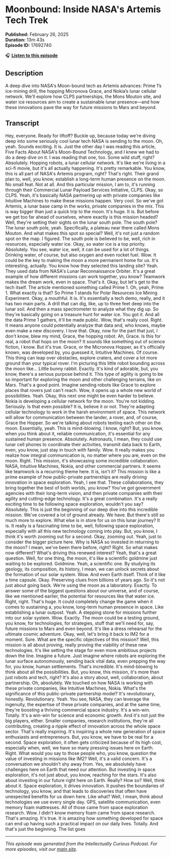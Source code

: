 # Moonbound: Inside NASA's Artemis Tech Trek

**Published:** February 26, 2025  
**Duration:** 13m 43s  
**Episode ID:** 17692740

🎧 **[Listen to this episode](https://intellectuallycurious.buzzsprout.com/2529712/episodes/17692740-moonbound-inside-nasa's-artemis-tech-trek)**

## Description

A deep dive into NASA's Moon-bound tech as Artemis advances: Prime 1’s ice-mining drill, the hopping Micronova Grace, and Nokia’s lunar cellular network. We’ll explore how CLPS partnerships, the Mons Mouton site, and water ice resources aim to create a sustainable lunar presence—and how these innovations pave the way for future missions to Mars and beyond.

## Transcript

Hey, everyone. Ready for liftoff? Buckle up, because today we're diving deep into some seriously cool lunar tech NASA is sending to the moon. Oh, yeah. Sounds exciting. It is. Just the other day I was reading this article, Five Facts About NASA's Moon-Bound Technology, and I knew we had to do a deep dive on it. I was reading that one, too. Some wild stuff, right? Absolutely. Hopping robots, a lunar cellular network. It's like we're living in a sci-fi movie, but it's all actually happening. It's pretty remarkable. You know, this is all part of NASA's Artemis program, right? That's right. Their grand plan to, well, you know, establish a long-term human presence on the moon. No small feat. Not at all. And this particular mission, I am to, it's running through their Commercial Lunar Payload Services Initiative, CLPS. Okay, so CLPS. Yeah, it's basically NASA partnering up with private companies like Intuitive Machines to make these missions happen. Very cool. So we've got Artemis, a lunar base camp in the works, private companies in the mix. This is way bigger than just a quick trip to the moon. It's huge. It is. But before we get too far ahead of ourselves, where exactly is this mission headed? Well, they're setting their sights on the lunar south pole. The south pole? The lunar south pole, yeah. Specifically, a plateau near there called Mons Mouton. And what makes this spot so special? Well, it's not just a random spot on the map. I figured. The south pole is believed to be, well, rich in resources, especially water ice. Okay, so water ice is a top priority. Absolutely. You see, water ice, well, it can be used for a lot of things. Drinking water, of course, but also oxygen and even rocket fuel. Wow. It could be the key to making the moon a more permanent home for us. It's interesting, actually. You know how they selected this landing site? Yeah. They used data from NASA's Lunar Reconnaissance Orbiter. It's a great example of how different missions can work together, you know? Teamwork makes the dream work, even in space. That's it. Okay, but let's get to the tech itself. The article mentioned something called Prime 1. Oh, yeah, Prime 1. What exactly is that? So Prime 1 stands for Polar Resources Ice Mining Experiment. Okay, a mouthful. It is. It's essentially a tech demo, really, and it has two main parts. A drill that can dig, like, up to three feet deep into the lunar soil. And then a mass spectrometer to analyze what they dig up. So they're basically going on a treasure hunt for water ice. You got it. And all the data Prime 1 gathers, it'll be made public. Wow, that's really cool. Right. It means anyone could potentially analyze that data and, who knows, maybe even make a new discovery. I love that. Okay, now for the part that just, I don't know, blew my mind, Grace, the hopping robot. Ah, Grace. Is this for real, a robot that hops on the moon? It sounds like something out of science fiction, I know. But it's true. Grace, or the Micronova Hopper, as it's officially known, was developed by, you guessed it, Intuitive Machines. Of course. This thing can leap over obstacles, explore craters, and cover a lot more ground than your typical rover. I'm picturing this little robot bounding across the moon like... Little bunny rabbit. Exactly. It's kind of adorable, but, you know, there's a serious purpose behind it. This type of agility is going to be so important for exploring the moon and other challenging terrains, like on Mars. That's a good point. Imagine sending robots like Grace to explore places that rovers just can't reach. Wow, it opens up a whole new world of possibilities. Yeah. Okay, this next one might be even harder to believe. Nokia is developing a cellular network for the moon. You're not kidding. Seriously. Is that even possible? It is, believe it or not. They're adapting cellular technology to work in the harsh environment of space. This network will allow for communication between the lander, a rover, and, of course, Grace the Hopper. So we're talking about robots texting each other on the moon. Essentially, yeah. This is mind-blowing. I know, right? But, you know, when you think about it, reliable communication, it's essential for any sustained human presence. Absolutely. Astronauts, I mean, they could use lunar cell phones to coordinate their activities, transmit data back to Earth, even, you know, just stay in touch with family. Wow. It really makes you realize how integral communication is, no matter where you are, even on the moon. Right. This mission, it's showcasing some incredible collaboration. NASA, Intuitive Machines, Nokia, and other commercial partners. It seems like teamwork is a recurring theme here. It is, isn't it? This mission is like a prime example of how public-private partnerships are really driving innovation in space exploration. Yeah, I see that. These collaborations, they bring together the best of both worlds, you know? You've got government agencies with their long-term vision, and then private companies with their agility and cutting-edge technology. It's a great combination. It's a really exciting time to be following space exploration, wouldn't you say? Absolutely. This is just the beginning of our deep dive into this incredible mission. We've covered a lot of ground already. We have. But there's still so much more to explore. What else is in store for us on this lunar journey? It is. It really is a fascinating time to be, well, following space exploration, especially with all this new technology coming into play. But, you know, I think it's worth zooming out for a second. Okay, zooming out. Yeah, just to consider the bigger picture here. Why is NASA so invested in returning to the moon? I mean, we've been there before, right? Right. So what makes now different? What's driving this renewed interest? Yeah, that's a great question. Well, for one thing, the moon, it's like a scientific goldmine just waiting to be explored. Goldmine. Yeah, a scientific one. By studying its geology, its composition, its history, I mean, we can unlock secrets about the formation of our solar system. Wow. And even Earth itself. Think of it like a time capsule. Okay. Preserving clues from billions of years ago. So it's not just about going back. We're using the moon as a laboratory. Exactly. To answer some of the biggest questions about our universe, and of course, like we mentioned earlier, the potential for resources like that water ice. Right, right. That's huge. It could completely change the game when it comes to sustaining a, you know, long-term human presence in space. Like establishing a lunar outpost. Yeah. A stepping stone for missions further into our solar system. Wow. Exactly. The moon could be a testing ground, you know, for technologies, for strategies, stuff that we'll need for, say, future missions to Mars and even beyond. It's like a dress rehearsal for the ultimate cosmic adventure. Okay, well, let's bring it back to IM2 for a moment. Sure. What are the specific objectives of this mission? Well, this mission is all about proving, really proving the viability of these new technologies. It's like setting the stage for even more ambitious projects down the line. Imagine a future. Just imagine where robots are exploring the lunar surface autonomously, sending back vital data, even prepping the way for, you know, human settlements. That's incredible. It's mind-blowing to think about all the possibilities. But, you know, this mission, it's more than just robots and tech, right? It's also a story about, well, collaboration, about partnership. Oh, absolutely. We touched on how NASA is working with these private companies, like Intuitive Machines, Nokia. What's the significance of this public-private partnership model? It's revolutionary, honestly. Revolutionary. Yeah. You see, NASA, they can leverage the ingenuity, the expertise of these private companies, and at the same time, they're boosting a thriving commercial space industry. It's a win-win. Totally. It's a win-win for science and economic growth. And it's not just the big players, either. Smaller companies, research institutions, they're all contributing, creating a ripple effect of innovation across the whole space sector. That's really inspiring. It's inspiring a whole new generation of space enthusiasts and entrepreneurs. But, you know, we have to be real for a second. Space exploration, it often gets criticized because of its high cost, especially when, well, we have so many pressing issues here on Earth. Right. What would you say to those people who, you know, question the value of investing in missions like IM2? Well, it's a valid concern. It's a conversation we shouldn't shy away from. Yes, we absolutely have challenges here on Earth that need our attention. But investing in space exploration, it's not just about, you know, reaching for the stars. It's also about investing in our future right here on Earth. Really? How so? Well, think about it. Space exploration, it drives innovation. It pushes the boundaries of technology, you know, and that leads to discoveries that often have unexpected benefits for us down here. Like what? Well, I mean, think about technologies we use every single day. GPS, satellite communication, even memory foam mattresses. All of those came from space exploration research. Wow. I didn't know memory foam came from space research. That's amazing. It's true. It is amazing how something developed for space can end up having such a practical impact on our daily lives. Totally. And that's just the beginning. The list goes

---
*This episode was generated from the Intellectually Curious Podcast. For more episodes, visit our [main site](https://intellectuallycurious.buzzsprout.com).*
